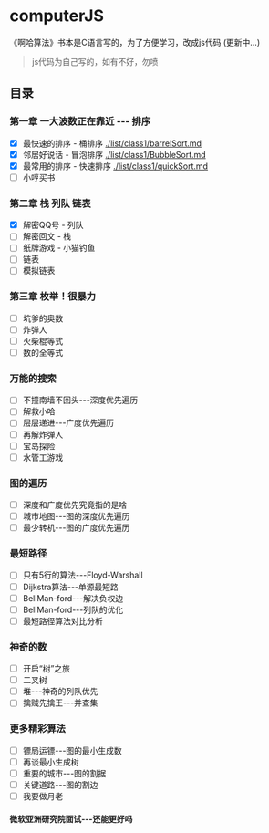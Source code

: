 # computerJS

《啊哈算法》书本是C语言写的，为了方便学习，改成js代码 (更新中...)

> js代码为自己写的，如有不好，勿喷

## 目录

### 第一章 一大波数正在靠近 --- 排序

* [x] 最快速的排序 - 桶排序 [./list/class1/barrelSort.md](/list/class1/barrelSort.md)
* [x] 邻居好说话 - 冒泡排序 [./list/class1/BubbleSort.md](/list/class1/BubbleSort.md)
* [x] 最常用的排序 - 快速排序 [./list/class1/quickSort.md](/list/class1/quickSort.md)
* [ ] 小哼买书

### 第二章 栈 列队 链表

* [x] 解密QQ号 - 列队
* [ ] 解密回文 - 栈
* [ ] 纸牌游戏 - 小猫钓鱼
* [ ] 链表
* [ ] 模拟链表

### 第三章 枚举！很暴力

* [ ] 坑爹的奥数
* [ ] 炸弹人
* [ ] 火柴棍等式
* [ ] 数的全等式

### 万能的搜索

* [ ] 不撞南墙不回头---深度优先遍历
* [ ] 解救小哈
* [ ] 层层递进---广度优先遍历
* [ ] 再解炸弹人
* [ ] 宝岛探险
* [ ] 水管工游戏

### 图的遍历

* [ ] 深度和广度优先究竟指的是啥
* [ ] 城市地图---图的深度优先遍历
* [ ] 最少转机---图的广度优先遍历

### 最短路径

* [ ] 只有5行的算法---Floyd-Warshall
* [ ] Dijkstra算法---单源最短路
* [ ] BellMan-ford---解决负权边
* [ ] BellMan-ford---列队的优化
* [ ] 最短路径算法对比分析

### 神奇的数

* [ ] 开启“树”之旅
* [ ] 二叉树
* [ ] 堆---神奇的列队优先
* [ ] 擒贼先擒王---并查集

### 更多精彩算法

* [ ] 镖局运镖---图的最小生成数
* [ ] 再谈最小生成树
* [ ] 重要的城市---图的割据
* [ ] 关键道路---图的割边
* [ ] 我要做月老

#### 微软亚洲研究院面试---还能更好吗
